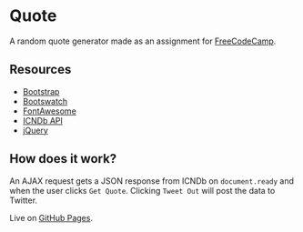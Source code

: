 # Quote

A random quote generator made as an assignment for [FreeCodeCamp](https://www.freecodecamp.com/).

## Resources

* [Bootstrap](http://getbootstrap.com/)
* [Bootswatch](https://bootswatch.com/)
* [FontAwesome](http://fontawesome.io/)
* [ICNDb API](http://www.icndb.com/api/)
* [jQuery](https://jquery.com/)

## How does it work?

An AJAX request gets a JSON response from ICNDb on `document.ready` and when the user clicks `Get Quote`. Clicking `Tweet Out` will post the data to Twitter.  

Live on [GitHub Pages](https://leohajder.github.io/quote/).
